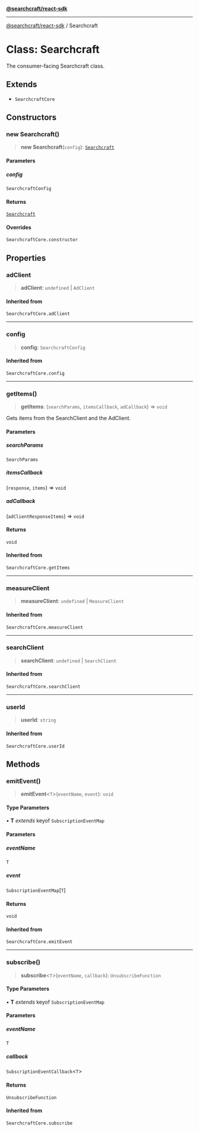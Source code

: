 [**@searchcraft/react-sdk**](/reference/sdk/js-react/README.md)

***

[@searchcraft/react-sdk](/reference/sdk/js-react/globals.md) / Searchcraft

# Class: Searchcraft

The consumer-facing Searchcraft class.

## Extends

- `SearchcraftCore`

## Constructors

### new Searchcraft()

> **new Searchcraft**(`config`): [`Searchcraft`](/reference/sdk/js-react/classes/Searchcraft.md)

#### Parameters

##### config

`SearchcraftConfig`

#### Returns

[`Searchcraft`](/reference/sdk/js-react/classes/Searchcraft.md)

#### Overrides

`SearchcraftCore.constructor`

## Properties

### adClient

> **adClient**: `undefined` \| `AdClient`

#### Inherited from

`SearchcraftCore.adClient`

***

### config

> **config**: `SearchcraftConfig`

#### Inherited from

`SearchcraftCore.config`

***

### getItems()

> **getItems**: (`searchParams`, `itemsCallback`, `adCallback`) => `void`

Gets items from the SearchClient and the AdClient.

#### Parameters

##### searchParams

`SearchParams`

##### itemsCallback

(`response`, `items`) => `void`

##### adCallback

(`adClientResponseItems`) => `void`

#### Returns

`void`

#### Inherited from

`SearchcraftCore.getItems`

***

### measureClient

> **measureClient**: `undefined` \| `MeasureClient`

#### Inherited from

`SearchcraftCore.measureClient`

***

### searchClient

> **searchClient**: `undefined` \| `SearchClient`

#### Inherited from

`SearchcraftCore.searchClient`

***

### userId

> **userId**: `string`

#### Inherited from

`SearchcraftCore.userId`

## Methods

### emitEvent()

> **emitEvent**\<`T`\>(`eventName`, `event`): `void`

#### Type Parameters

• **T** *extends* keyof `SubscriptionEventMap`

#### Parameters

##### eventName

`T`

##### event

`SubscriptionEventMap`\[`T`\]

#### Returns

`void`

#### Inherited from

`SearchcraftCore.emitEvent`

***

### subscribe()

> **subscribe**\<`T`\>(`eventName`, `callback`): `UnsubscribeFunction`

#### Type Parameters

• **T** *extends* keyof `SubscriptionEventMap`

#### Parameters

##### eventName

`T`

##### callback

`SubscriptionEventCallback`\<`T`\>

#### Returns

`UnsubscribeFunction`

#### Inherited from

`SearchcraftCore.subscribe`
